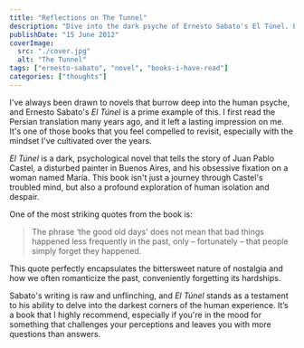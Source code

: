 ```yaml
---
title: "Reflections on The Tunnel"
description: "Dive into the dark psyche of Ernesto Sabato's El Túnel. Explore obsession, isolation, and profound reflections on human nature."
publishDate: "15 June 2012"
coverImage:
  src: "./cover.jpg"
  alt: "The Tunnel"
tags: ["ernesto-sabato", "novel", "books-i-have-read"]
categories: ["thoughts"]
---
```


I've always been drawn to novels that burrow deep into the human psyche, and Ernesto Sabato's *El Túnel* is a prime example of this. I first read the Persian translation many years ago, and it left a lasting impression on me. It's one of those books that you feel compelled to revisit, especially with the mindset I've cultivated over the years.

*El Túnel* is a dark, psychological novel that tells the story of Juan Pablo Castel, a disturbed painter in Buenos Aires, and his obsessive fixation on a woman named María. This book isn't just a journey through Castel's troubled mind, but also a profound exploration of human isolation and despair.

One of the most striking quotes from the book is:

> The phrase ‘the good old days' does not mean that bad things happened less frequently in the past, only – fortunately – that people simply forget they happened.

This quote perfectly encapsulates the bittersweet nature of nostalgia and how we often romanticize the past, conveniently forgetting its hardships.

Sabato's writing is raw and unflinching, and *El Túnel* stands as a testament to his ability to delve into the darkest corners of the human experience. It’s a book that I highly recommend, especially if you're in the mood for something that challenges your perceptions and leaves you with more questions than answers.
